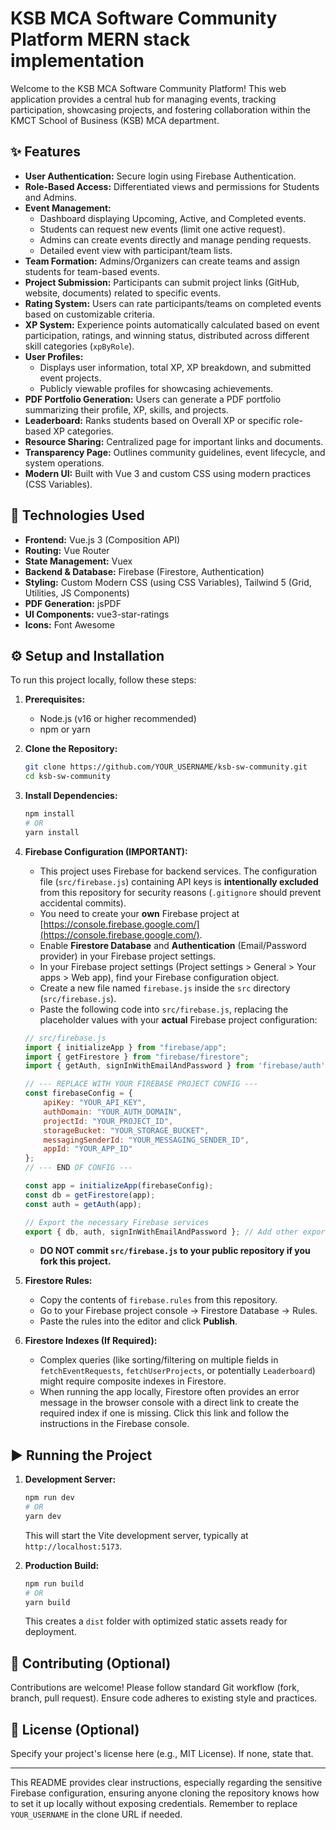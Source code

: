 # KSB MCA Software Community Platform  MERN stack implementation

Welcome to the KSB MCA Software Community Platform! This web application provides a central hub for managing events, tracking participation, showcasing projects, and fostering collaboration within the KMCT School of Business (KSB) MCA department.

## ✨ Features

*   **User Authentication:** Secure login using Firebase Authentication.
*   **Role-Based Access:** Differentiated views and permissions for Students and Admins.
*   **Event Management:**
    *   Dashboard displaying Upcoming, Active, and Completed events.
    *   Students can request new events (limit one active request).
    *   Admins can create events directly and manage pending requests.
    *   Detailed event view with participant/team lists.
*   **Team Formation:** Admins/Organizers can create teams and assign students for team-based events.
*   **Project Submission:** Participants can submit project links (GitHub, website, documents) related to specific events.
*   **Rating System:** Users can rate participants/teams on completed events based on customizable criteria.
*   **XP System:** Experience points automatically calculated based on event participation, ratings, and winning status, distributed across different skill categories (`xpByRole`).
*   **User Profiles:**
    *   Displays user information, total XP, XP breakdown, and submitted event projects.
    *   Publicly viewable profiles for showcasing achievements.
*   **PDF Portfolio Generation:** Users can generate a PDF portfolio summarizing their profile, XP, skills, and projects.
*   **Leaderboard:** Ranks students based on Overall XP or specific role-based XP categories.
*   **Resource Sharing:** Centralized page for important links and documents.
*   **Transparency Page:** Outlines community guidelines, event lifecycle, and system operations.
*   **Modern UI:** Built with Vue 3 and custom CSS using modern practices (CSS Variables).

## 🚀 Technologies Used

*   **Frontend:** Vue.js 3 (Composition API)
*   **Routing:** Vue Router
*   **State Management:** Vuex
*   **Backend & Database:** Firebase (Firestore, Authentication)
*   **Styling:** Custom Modern CSS (using CSS Variables), Tailwind 5 (Grid, Utilities, JS Components)
*   **PDF Generation:** jsPDF
*   **UI Components:** vue3-star-ratings
*   **Icons:** Font Awesome

## ⚙️ Setup and Installation

To run this project locally, follow these steps:

1.  **Prerequisites:**
    *   Node.js (v16 or higher recommended)
    *   npm or yarn

2.  **Clone the Repository:**
    ```bash
    git clone https://github.com/YOUR_USERNAME/ksb-sw-community.git
    cd ksb-sw-community
    ```

3.  **Install Dependencies:**
    ```bash
    npm install
    # OR
    yarn install
    ```

4.  **Firebase Configuration (IMPORTANT):**
    *   This project uses Firebase for backend services. The configuration file (`src/firebase.js`) containing API keys is **intentionally excluded** from this repository for security reasons (`.gitignore` should prevent accidental commits).
    *   You need to create your **own** Firebase project at [https://console.firebase.google.com/](https://console.firebase.google.com/).
    *   Enable **Firestore Database** and **Authentication** (Email/Password provider) in your Firebase project settings.
    *   In your Firebase project settings (Project settings > General > Your apps > Web app), find your Firebase configuration object.
    *   Create a new file named `firebase.js` inside the `src` directory (`src/firebase.js`).
    *   Paste the following code into `src/firebase.js`, replacing the placeholder values with your **actual** Firebase project configuration:

    ```javascript
    // src/firebase.js
    import { initializeApp } from "firebase/app";
    import { getFirestore } from "firebase/firestore";
    import { getAuth, signInWithEmailAndPassword } from 'firebase/auth'; // Ensure all needed auth functions are imported if used directly

    // --- REPLACE WITH YOUR FIREBASE PROJECT CONFIG ---
    const firebaseConfig = {
        apiKey: "YOUR_API_KEY",
        authDomain: "YOUR_AUTH_DOMAIN",
        projectId: "YOUR_PROJECT_ID",
        storageBucket: "YOUR_STORAGE_BUCKET",
        messagingSenderId: "YOUR_MESSAGING_SENDER_ID",
        appId: "YOUR_APP_ID"
    };
    // --- END OF CONFIG ---

    const app = initializeApp(firebaseConfig);
    const db = getFirestore(app);
    const auth = getAuth(app);

    // Export the necessary Firebase services
    export { db, auth, signInWithEmailAndPassword }; // Add other exports if needed
    ```
    *   **DO NOT commit `src/firebase.js` to your public repository if you fork this project.**

5.  **Firestore Rules:**
    *   Copy the contents of `firebase.rules` from this repository.
    *   Go to your Firebase project console -> Firestore Database -> Rules.
    *   Paste the rules into the editor and click **Publish**.

6.  **Firestore Indexes (If Required):**
    *   Complex queries (like sorting/filtering on multiple fields in `fetchEventRequests`, `fetchUserProjects`, or potentially `Leaderboard`) might require composite indexes in Firestore.
    *   When running the app locally, Firestore often provides an error message in the browser console with a direct link to create the required index if one is missing. Click this link and follow the instructions in the Firebase console.

## ▶️ Running the Project

1.  **Development Server:**
    ```bash
    npm run dev
    # OR
    yarn dev
    ```
    This will start the Vite development server, typically at `http://localhost:5173`.

2.  **Production Build:**
    ```bash
    npm run build
    # OR
    yarn build
    ```
    This creates a `dist` folder with optimized static assets ready for deployment.

## 🤝 Contributing (Optional)

Contributions are welcome! Please follow standard Git workflow (fork, branch, pull request). Ensure code adheres to existing style and practices.

## 📄 License (Optional)

Specify your project's license here (e.g., MIT License). If none, state that.

---

This README provides clear instructions, especially regarding the sensitive Firebase configuration, ensuring anyone cloning the repository knows how to set it up locally without exposing credentials. Remember to replace `YOUR_USERNAME` in the clone URL if needed.

